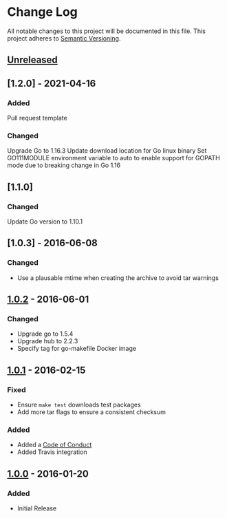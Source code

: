 # Change Log
All notable changes to this project will be documented in this file.
This project adheres to [Semantic Versioning](http://semver.org/).

## [Unreleased]

## [1.2.0] - 2021-04-16
### Added
Pull request template

### Changed
Upgrade Go to 1.16.3
Update download location for Go linux binary
Set GO111MODULE environment variable to auto to enable support for GOPATH mode due to breaking change in Go 1.16

## [1.1.0]
### Changed
Update Go version to 1.10.1

## [1.0.3] - 2016-06-08
### Changed
- Use a plausable mtime when creating the archive to avoid tar warnings

## [1.0.2] - 2016-06-01
### Changed
- Upgrade go to 1.5.4
- Upgrade hub to 2.2.3
- Specify tag for go-makefile Docker image

## [1.0.1] - 2016-02-15
### Fixed
- Ensure `make test` downloads test packages
- Add more tar flags to ensure a consistent checksum

### Added
- Added a [Code of Conduct](CODE_OF_CONDUCT.md)
- Added Travis integration

## [1.0.0] - 2016-01-20
### Added
- Initial Release

[Unreleased]: https://github.com/civisanalytics/go-makefile/compare/v1.0.1...HEAD
[1.0.2]: https://github.com/civisanalytics/go-makefile/compare/v1.0.1...v1.0.2
[1.0.1]: https://github.com/civisanalytics/go-makefile/compare/v1.0.0...v1.0.1
[1.0.0]: https://github.com/civisanalytics/go-makefile/commit/5874cf92241d4f5a25a7ccb444fe2e98e136c666
